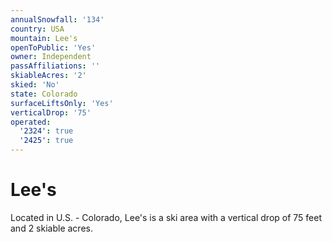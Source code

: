 ```yaml
---
annualSnowfall: '134'
country: USA
mountain: Lee's
openToPublic: 'Yes'
owner: Independent
passAffiliations: ''
skiableAcres: '2'
skied: 'No'
state: Colorado
surfaceLiftsOnly: 'Yes'
verticalDrop: '75'
operated:
  '2324': true
  '2425': true
---
```



# Lee's

Located in U.S. - Colorado, Lee's is a ski area with a vertical drop of 75 feet and 2 skiable acres.
